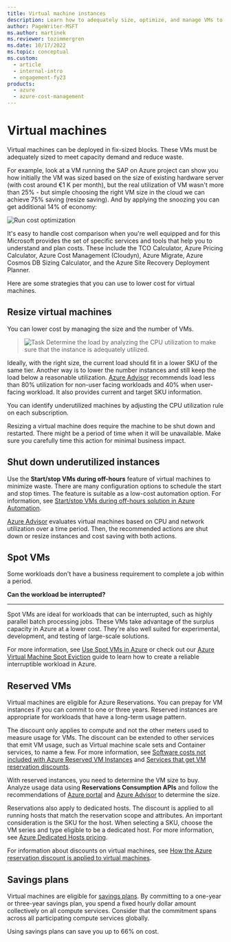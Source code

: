 ```yaml
---
title: Virtual machine instances
description: Learn how to adequately size, optimize, and manage VMs to control costs, meet capacity demand, and reduce waste.
author: PageWriter-MSFT
ms.author: martinek
ms.reviewer: tozimmergren
ms.date: 10/17/2022
ms.topic: conceptual
ms.custom:
  - article
  - internal-intro
  - engagement-fy23
products:
  - azure
  - azure-cost-management
---
```


# Virtual machines

Virtual machines can be deployed in fix-sized blocks. These VMs must be adequately sized to meet capacity demand and reduce waste.

For example, look at a VM running the SAP on Azure project can show you how initially the VM was sized based on the size of existing hardware server (with cost around &euro;1 K per month), but the real utilization of VM wasn't more than 25% - but simple choosing the right VM size in the cloud we can achieve 75% saving (resize saving). And by applying the snoozing you can get additional 14% of economy:

![Run cost optimization](../_images/run-cost-optimization.png)

It's easy to handle cost comparison when you're well equipped and for this Microsoft provides the set of specific services and tools that help you to understand and plan costs. These include the TCO Calculator, Azure Pricing Calculator, Azure Cost Management (Cloudyn), Azure Migrate, Azure Cosmos DB Sizing Calculator, and the Azure Site Recovery Deployment Planner.

Here are some strategies that you can use to lower cost for virtual machines.

## Resize virtual machines

You can lower cost by managing the size and the number of VMs.
> ![Task](./images/i-best-practices.png) Determine the load by analyzing the CPU utilization to make sure that the instance is adequately utilized.

Ideally, with the right size, the current load should fit in a lower SKU of the same tier. Another way is to lower the number instances and still keep the load below a reasonable utilization. [Azure Advisor](https://portal.azure.com/#blade/Microsoft_Azure_Reservations/CreateBlade/referrer/docs)  recommends load less than 80% utilization for non-user facing workloads and 40% when user-facing workload. It also provides current and target SKU information.

You can identify underutilized machines by adjusting the CPU utilization rule on each subscription.

Resizing a virtual machine does require the machine to be shut down and restarted. There might be a period of time when it will be unavailable. Make sure you carefully time this action for minimal business impact.

## Shut down underutilized instances

Use the **Start/stop VMs during off-hours** feature of virtual machines to minimize waste. There are many configuration options to schedule the start and stop times. The feature is suitable as a low-cost automation option. For information, see [Start/stop VMs during off-hours solution in Azure Automation](/azure/automation/automation-solution-vm-management).

[Azure Advisor](https://portal.azure.com/#blade/Microsoft_Azure_Reservations/CreateBlade/referrer/docs) evaluates virtual machines based on CPU and network utilization over a time period. Then, the recommended actions are shut down or resize instances and cost saving with both actions.

## Spot VMs

Some workloads don't have a business requirement to complete a job within a period.

**Can the workload be interrupted?**
***
Spot VMs are ideal for workloads that can be interrupted, such as highly parallel batch processing jobs. These VMs take advantage of the surplus capacity in Azure at a lower cost. They're also well suited for experimental, development, and testing of large-scale solutions.

For more information, see [Use Spot VMs in Azure](/azure/virtual-machines/windows/spot-vms) or check out our [Azure Virtual Machine Spot Eviction](/azure/architecture/guide/spot/spot-eviction) guide to learn how to create a reliable interruptible workload in Azure.

## Reserved VMs

Virtual machines are eligible for Azure Reservations. You can prepay for VM instances if you can commit to one or three years. Reserved instances are appropriate for workloads that have a long-term usage pattern.

The discount only applies to compute and not the other meters used to measure usage for VMs. The discount can be extended to other services that emit VM usage, such as Virtual machine scale sets and Container services, to name a few. For more information, see [Software costs not included with Azure Reserved VM Instances](/azure/cost-management-billing/reservations/reserved-instance-windows-software-costs) and [Services that get VM reservation discounts](/azure/virtual-machines/windows/prepay-reserved-vm-instances#services-that-get-vm-reservation-discounts).

With reserved instances, you need to determine the VM size to buy. Analyze usage data using **Reservations Consumption APIs** and follow the recommendations of [Azure portal](https://portal.azure.com/#blade/Microsoft_Azure_Reservations/CreateBlade/referrer/docs) and [Azure Advisor](https://portal.azure.com/#blade/Microsoft_Azure_Reservations/CreateBlade/referrer/docs) to determine the size.

Reservations also apply to dedicated hosts. The discount is applied to all running hosts that match the reservation scope and attributes. An important consideration is the SKU for the host. When selecting a SKU, choose the VM series and type eligible to be a dedicated host. For more information, see [Azure Dedicated Hosts pricing](https://aka.ms/ADHPricing).

For information about discounts on virtual machines, see [How the Azure reservation discount is applied to virtual machines](/azure/cost-management-billing/manage/understand-vm-reservation-charges).

## Savings plans

Virtual machines are eligible for [savings plans](/azure/cost-management-billing/savings-plan/savings-plan-compute-overview). By committing to a one-year or three-year savings plan, you spend a fixed hourly dollar amount collectively on all compute services. Consider that the commitment spans across all participating compute services globally.

Using savings plans can save you up to 66% on cost.
